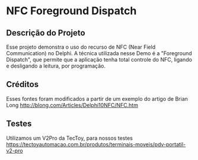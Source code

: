 # NFC Foreground Dispatch

## Descrição do Projeto
Esse projeto demonstra o uso do recurso de NFC (Near Field Communication) no Delphi.
A técnica utilizada nesse Demo é a "Foreground Dispatch", que permite que a aplicação tenha total controle do NFC, ligando e desligando a leitura, por programação.  

## Créditos
Esses fontes foram modificados a partir de um exemplo do artigo de Brian Long
http://blong.com/Articles/Delphi10NFC/NFC.htm

## Testes
Utilizamos um V2Pro da TecToy, para nossos testes
https://tectoyautomacao.com.br/produtos/terminais-moveis/pdv-portatil-v2-pro
